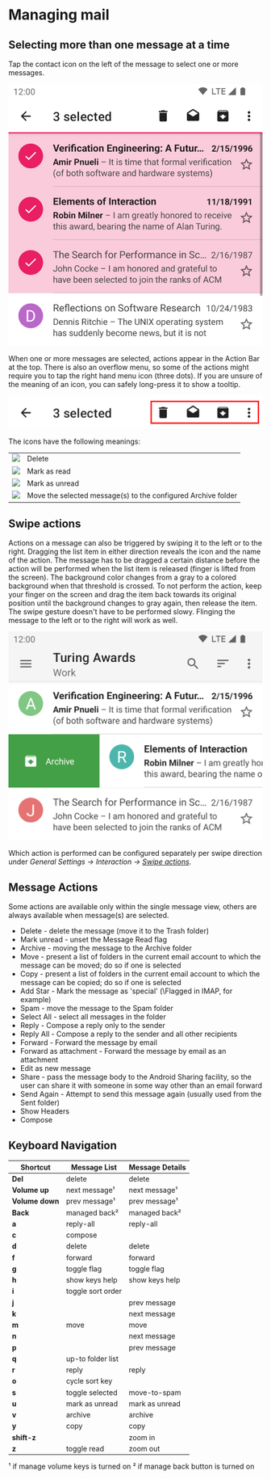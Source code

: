 # Managing mail

## Selecting more than one message at a time

Tap the contact icon on the left of the message to select one or more messages.

![Multi select](img/managing_multiselect.png)

When one or more messages are selected, actions appear in the Action Bar at the top. There is also
an overflow menu, so some of the actions might require you to tap the right hand menu icon (three dots).
If you are unsure of the meaning of an icon, you can safely long-press it to show a tooltip.

![Message Options](img/reading_actionbar_options.png)

The icons have the following meanings:

<table>
<tr>
<td> <img src="../img/ic_trash_can.svg" class="example_icon"> </td><td>Delete </td>
</tr>
<tr>
<td> <img src="../img/ic_opened_envelope.svg" class="example_icon"> </td><td>Mark as read</td>
</tr>
<tr>
<td> <img src="../img/ic_mark_new.svg" class="example_icon"> </td><td>Mark as unread</td>
</tr>
<tr>
<td> <img src="../img/ic_archive.svg" class="example_icon"> </td><td>Move the selected message(s) to the configured Archive folder</td>
</tr>
</table>


## Swipe actions

Actions on a message can also be triggered by swiping it to the left or to the right. Dragging the list item in either direction
reveals the icon and the name of the action. The message has to be dragged a certain distance before the action will be performed when
the list item is released (finger is lifted from the screen). The background color changes from a gray to a colored background when that
threshold is crossed. To not perform the action, keep your finger on the screen and drag the item back towards its original position until
the background changes to gray again, then release the item.  
The swipe gesture doesn't have to be performed slowy. Flinging the message to the left or to the right will work as well.

![Swipe action](img/swipe_action.png)

Which action is performed can be configured separately per swipe direction under
*General Settings → Interaction → [Swipe actions](../settings/general.md#swipe-actions)*.


## Message Actions

Some actions are available only within the single message view, others are always available when message(s) are selected.

* Delete - delete the message (move it to the Trash folder)
* Mark unread - unset the Message Read flag
* Archive - moving the message to the Archive folder
* Move - present a list of folders in the current email account to which the message can be moved; do so if one is selected
* Copy - present a list of folders in the current email account to which the message can be copied; do so if one is selected
* Add Star - Mark the message as 'special' (\Flagged in IMAP, for example)
* Spam - move the message to the Spam folder
* Select All - select all messages in the folder
* Reply - Compose a reply only to the sender
* Reply All - Compose a reply to the sender and all other recipients
* Forward - Forward the message by email
* Forward as attachment - Forward the message by email as an attachment
* Edit as new message
* Share - pass the message body to the Android Sharing facility, so the user can share it with someone in some way other than an email forward
* Send Again - Attempt to send this message again (usually used from the Sent folder)
* Show Headers
* Compose

## Keyboard Navigation

| Shortcut        | Message List      | Message Details |
| --------------- | ----------------- | --------------- |
| **Del**         | delete            | delete          |
| **Volume up**   | next message¹     | next message¹   |
| **Volume down** | prev message¹     | prev message¹   |
| **Back**        | managed back²     | managed back²   |
| **a**           | reply-all         | reply-all       |
| **c**           | compose           |                 |
| **d**           | delete            | delete          |
| **f**           | forward           | forward         |
| **g**           | toggle flag       | toggle flag     |
| **h**           | show keys help    | show keys help  |
| **i**           | toggle sort order |                 |
| **j**           |                   | prev message    |
| **k**           |                   | next message    |
| **m**           | move              | move            |
| **n**           |                   | next message    |
| **p**           |                   | prev message    |
| **q**           | up-to folder list |                 |
| **r**           | reply             | reply           |
| **o**           | cycle sort key    |                 |
| **s**           | toggle selected   | move-to-spam    |
| **u**           | mark as unread    | mark as unread  |
| **v**           | archive           | archive         |
| **y**           | copy              | copy            |
| **shift-z**     |                   | zoom in         |
| **z**           | toggle read       | zoom out        |

¹ if manage volume keys is turned on
² if manage back button is turned on